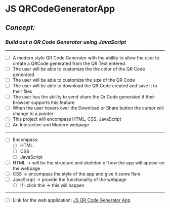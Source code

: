 # JS QRCodeGeneratorApp
<!-- can have readme preview open as well to see how it will appear -->

<!-- ## this is a sub heading -->

## *Concept:*

### *Build out a QR Code Generator using JavaScript*

---

<!-- - this is a bullet -->

- [ ] A modern style QR Code Generator with the ability to allow the user to create a QRCode generated from the QR Text entered.
- [ ] The user will be able to customize the the color of the QR Code generated
- [ ] The user will be able to customize the size of the QR Code
- [ ] The user will be able to download the QR Code created and save it to their files
- [ ] The user has the ability to send share the Qr Code generated if their browser supports this feature
- [ ] When the user hovers over the Download or Share button the cursor will change to a pointer
- [ ] This project will encompass HTML, CSS, JavaScript
- [ ] An Interactive and Modern webpage

---

- [ ] Encompass:
  - [ ] HTML
  - [ ] CSS
  - [ ] JavaScript
- [ ] HTML → will be the structure and skeleton of how the app will appear on the webpage
- [ ] CSS → encompass the style of the app and give it some flare
- [ ] JavaScript -> provide the functionality of the webpage
  - [ ] If i click this -> this will happen

---

- [ ] Link for the web application: <a href="(https://rlb-js-qr-code-generator.netlify.app/">JS QR Code Generator App</a>